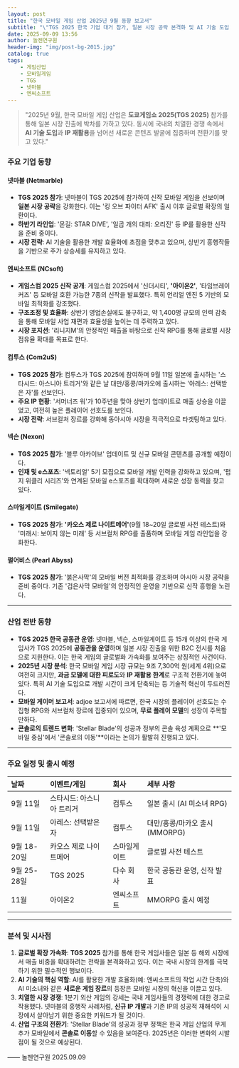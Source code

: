 ```yaml
---
layout: post
title: "한국 모바일 게임 산업 2025년 9월 동향 보고서"
subtitle: "\"TGS 2025 한국 기업 대거 참가, 일본 시장 공략 본격화 및 AI 기술 도입 가속화\""
date: 2025-09-09 13:56
author: 놀젠연구원
header-img: "img/post-bg-2015.jpg"
catalog: true
tags:
    - 게임산업
    - 모바일게임
    - TGS
    - 넷마블
    - 엔씨소프트
---
```


> "2025년 9월, 한국 모바일 게임 산업은 **도쿄게임쇼 2025(TGS 2025)** 참가를 통해 일본 시장 진출에 박차를 가하고 있다. 동시에 국내외 치열한 경쟁 속에서 **AI 기술 도입**과 **IP 재활용**을 넘어선 새로운 콘텐츠 발굴에 집중하며 전환기를 맞고 있다."

### **주요 기업 동향**

#### **넷마블 (Netmarble)**
- **TGS 2025 참가**: 넷마블이 TGS 2025에 참가하여 신작 모바일 게임을 선보이며 **일본 시장 공략**을 강화한다. 이는 '킹 오브 파이터 AFK' 출시 이후 글로벌 확장의 일환이다.
- **하반기 라인업**: '몬길: STAR DIVE', '일곱 개의 대죄: 오리진' 등 IP를 활용한 신작을 준비 중이다.
- **시장 전략**: AI 기술을 활용한 개발 효율화에 초점을 맞추고 있으며, 상반기 흥행작들을 기반으로 주가 상승세를 유지하고 있다.

#### **엔씨소프트 (NCsoft)**
- **게임스컴 2025 신작 공개**: 게임스컴 2025에서 '신더시티', **'아이온2'**, '타임브레이커즈' 등 모바일 호환 가능한 7종의 신작을 발표했다. 특히 언리얼 엔진 5 기반의 모바일 최적화를 강조했다.
- **구조조정 및 효율화**: 상반기 영업손실에도 불구하고, 약 1,400명 규모의 인력 감축을 통해 모바일 사업 재편과 효율성을 높이는 데 주력하고 있다.
- **시장 포지션**: '리니지M'의 안정적인 매출을 바탕으로 신작 RPG를 통해 글로벌 시장 점유율 확대를 목표로 한다.

#### **컴투스 (Com2uS)**
- **TGS 2025 참가**: 컴투스가 TGS 2025에 참여하며 9월 11일 일본에 출시하는 '스타시드: 아스니아 트리거'와 같은 날 대만/홍콩/마카오에 출시하는 '아레스: 선택받은 자'를 선보인다.
- **주요 IP 현황**: '서머너즈 워'가 10주년을 맞아 상반기 업데이트로 매출 상승을 이끌었고, 여전히 높은 플레이어 선호도를 보인다.
- **시장 전략**: 서브컬처 장르를 강화해 동아시아 시장을 적극적으로 타겟팅하고 있다.

#### **넥슨 (Nexon)**
- **TGS 2025 참가**: '블루 아카이브' 업데이트 및 신규 모바일 콘텐츠를 공개할 예정이다.
- **인재 및 e스포츠**: '넥토리얼' 5기 모집으로 모바일 개발 인력을 강화하고 있으며, '펍지 위클리 시리즈'와 연계된 모바일 e스포츠를 확대하며 새로운 성장 동력을 찾고 있다.

#### **스마일게이트 (Smilegate)**
- **TGS 2025 참가**: **'카오스 제로 나이트메어'**(9월 18~20일 글로벌 사전 테스트)와 '미래시: 보이지 않는 미래' 등 서브컬처 RPG를 출품하며 모바일 게임 라인업을 강화한다.

#### **펄어비스 (Pearl Abyss)**
- **TGS 2025 참가**: '붉은사막'의 모바일 버전 최적화를 강조하며 아시아 시장 공략을 준비 중이다. 기존 '검은사막 모바일'의 안정적인 운영을 기반으로 신작 흥행을 노린다.

---

### **산업 전반 동향**

- **TGS 2025 한국 공동관 운영**: 넷마블, 넥슨, 스마일게이트 등 15개 이상의 한국 게임사가 TGS 2025에 **공동관을 운영**하며 일본 시장 진출을 위한 B2C 전시를 처음으로 지원한다. 이는 한국 게임의 글로벌화 가속화를 보여주는 상징적인 사건이다.
- **2025년 시장 분석**: 한국 모바일 게임 시장 규모는 9조 7,300억 원(세계 4위)으로 여전히 크지만, **과금 모델에 대한 피로도**와 **IP 재활용 한계**로 구조적 전환기에 놓여 있다. 특히 AI 기술 도입으로 개발 시간이 크게 단축되는 등 기술적 혁신이 두드러진다.
- **모바일 게이머 보고서**: adjoe 보고서에 따르면, 한국 시장의 플레이어 선호도는 수집형 RPG와 서브컬처 장르에 집중되어 있으며, **무료 플레이 모델**의 성장이 주목할 만하다.
- **콘솔로의 트렌드 변화**: 'Stellar Blade'의 성공과 정부의 콘솔 육성 계획으로 **'모바일 중심'에서 '콘솔로의 이동'**이라는 논의가 활발히 진행되고 있다.

---

### **주요 일정 및 출시 예정**

| 날짜 | 이벤트/게임 | 회사 | 세부 사항 |
|:---|:---|:---|:---|
| 9월 11일 | 스타시드: 아스니아 트리거 | 컴투스 | 일본 출시 (AI 미소녀 RPG) |
| 9월 11일 | 아레스: 선택받은 자 | 컴투스 | 대만/홍콩/마카오 출시 (MMORPG) |
| 9월 18-20일 | 카오스 제로 나이트메어 | 스마일게이트 | 글로벌 사전 테스트 |
| 9월 25-28일 | TGS 2025 | 다수 회사 | 한국 공동관 운영, 신작 발표 |
| 11월 | 아이온2 | 엔씨소프트 | MMORPG 출시 예정 |

---

### **분석 및 시사점**

1.  **글로벌 확장 가속화**: **TGS 2025** 참가를 통해 한국 게임사들은 일본 등 해외 시장에서 매출 비중을 확대하려는 전략을 본격화하고 있다. 이는 국내 시장의 한계를 극복하기 위한 필수적인 행보이다.
2.  **AI 기술의 핵심 역할**: AI를 활용한 개발 효율화(예: 엔씨소프트의 작업 시간 단축)와 AI 미소녀와 같은 **새로운 게임 장르**의 등장은 모바일 시장의 혁신을 이끌고 있다.
3.  **치열한 시장 경쟁**: 1분기 외산 게임의 강세는 국내 게임사들의 경쟁력에 대한 경고로 작용했다. 넷마블의 흥행작 사례처럼, **신규 IP 개발**과 기존 IP의 성공적 재해석이 시장에서 살아남기 위한 중요한 키워드가 될 것이다.
4.  **산업 구조의 전환기**: 'Stellar Blade'의 성공과 정부 정책은 한국 게임 산업의 무게추가 모바일에서 **콘솔로 이동**할 수 있음을 보여준다. 2025년은 이러한 변화의 시발점이 될 것으로 예상된다.

—— 놀젠연구원 2025.09.09